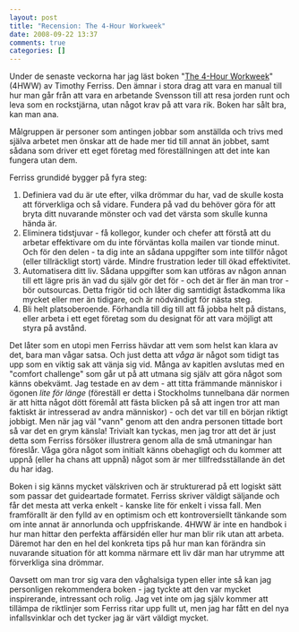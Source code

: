 ```yaml
---
layout: post
title: "Recension: The 4-Hour Workweek"
date: 2008-09-22 13:37
comments: true
categories: []
---
```

Under de senaste veckorna har jag läst boken "<a href="http://fourhourworkweek.com/">The 4-Hour Workweek</a>" (4HWW) av Timothy Ferriss. Den ämnar i stora drag att vara en manual till hur man går från att vara en arbetande Svensson till att resa jorden runt och leva som en rockstjärna, utan något krav på att vara rik. Boken har sålt bra, kan man ana.

Målgruppen är personer som antingen jobbar som anställda och trivs med själva arbetet men önskar att de hade mer tid till annat än jobbet, samt sådana som driver ett eget företag med föreställningen att det inte kan fungera utan dem.

Ferriss grundidé bygger på fyra steg:
<ol>
	<li>Definiera vad du är ute efter, vilka drömmar du har, vad de skulle kosta att förverkliga och så vidare. Fundera på vad du behöver göra för att bryta ditt nuvarande mönster och vad det värsta som skulle kunna hända är.</li>
	<li>Eliminera tidstjuvar - få kollegor, kunder och chefer att förstå att du arbetar effektivare om du inte förväntas kolla mailen var tionde minut. Och för den delen - ta dig inte an sådana uppgifter som inte tillför något (eller tillräckligt stort) värde. Mindre frustration leder till ökad effektivitet.</li>
	<li>Automatisera ditt liv. Sådana uppgifter som kan utföras av någon annan till ett lägre pris än vad du själv gör det för - och det är fler än man tror - bör outsourcas. Detta frigör tid och låter dig samtidigt åstadkomma lika mycket eller mer än tidigare, och är nödvändigt för nästa steg.</li>
	<li>Bli helt platsoberoende. Förhandla till dig till att få jobba helt på distans, eller arbeta i ett eget företag som du designat för att vara möjligt att styra på avstånd.</li>
</ol>
Det låter som en utopi men Ferriss hävdar att vem som helst kan klara av det, bara man vågar satsa. Och just detta att <em>våga </em>är något som tidigt tas upp som en viktig sak att vänja sig vid. Många av kapitlen avslutas med en "comfort challenge" som går ut på att utmana sig själv att göra något som känns obekvämt. Jag testade en av dem - att titta främmande människor i ögonen <em>lite för länge</em> (föreställ er detta i Stockholms tunnelbana där normen är att hitta något dött föremål att fästa blicken på så att ingen tror att man faktiskt är intresserad av andra människor) - och det var till en början riktigt jobbigt. Men när jag väl "vann" genom att den andra personen tittade bort så var det en grym känsla! Trivialt kan tyckas, men jag tror att det är just detta som Ferriss försöker illustrera genom alla de små utmaningar han föreslår. Våga göra något som initialt känns obehagligt och du kommer att uppnå (eller ha chans att uppnå) något som är mer tillfredsställande än det du har idag.

Boken i sig känns mycket välskriven och är strukturerad på ett logiskt sätt som passar det guideartade formatet. Ferriss skriver väldigt säljande och får det mesta att verka enkelt - kanske lite för enkelt i vissa fall. Men framförallt är den fylld av en optimism och ett kontroversiellt tänkande som om inte annat är annorlunda och uppfriskande. 4HWW är inte en handbok i hur man hittar den perfekta affärsidén eller hur man blir rik utan att arbeta. Däremot har den en hel del konkreta tips på hur man kan förändra sin nuvarande situation för att komma närmare ett liv där man har utrymme att förverkliga sina drömmar.

Oavsett om man tror sig vara den våghalsiga typen eller inte så kan jag personligen rekommendera boken - jag tyckte att den var mycket inspirerande, intressant och rolig. Jag vet inte om jag själv kommer att tillämpa de riktlinjer som Ferriss ritar upp fullt ut, men jag har fått en del nya infallsvinklar och det tycker jag är värt väldigt mycket.
